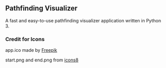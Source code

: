 ## Pathfinding Visualizer

A fast and easy-to-use pathfinding visualizer application written in Python 3.


### Credit for Icons

app.ico made by [Freepik](https://www.flaticon.com/free-icon/path_2064135?term=path&page=1&position=34)

start.png and end.png from [icons8](icons8.com)
